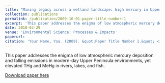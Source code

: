 ```yaml
---
title: "Mining legacy across a wetland landscape: high mercury in Upper Peninsula (Michigan) rivers, lakes, and fish"
collection: publications
permalink: /publication/2009-10-01-paper-title-number-1
excerpt: 'This paper addresses the enigma of low atmospheric mercury deposition and falling emissions in modern-day Upper Peninsula environments, yet elevated THg and MeHg in rivers, lakes, and fish.'
date: 2018-03-29
venue: 'Environmental Science: Processes & Impacts'
paperurl: 
citation: 'Your Name, You. (2009). &quot;Paper Title Number 1.&quot; <i>Journal 1</i>. 1(1).'
---
```

This paper addresses the enigma of low atmospheric mercury deposition and falling emissions in modern-day Upper Peninsula environments, yet elevated THg and MeHg in rivers, lakes, and fish.

[Download paper here](http://academicpages.github.io/files/paper1.pdf)


